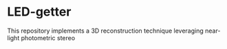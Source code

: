 # LED-getter
This repository implements a 3D reconstruction technique leveraging near-light photometric stereo
